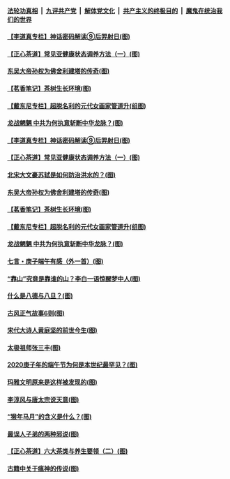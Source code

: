 ####  [法轮功真相](../../../../basic/blob/master/README.md?t=06290431) &nbsp;|&nbsp; [九评共产党](../../../../9ping.md/blob/master/README.md?t=06290431) &nbsp;|&nbsp; [解体党文化](../../../../jtdwh.md/blob/master/README.md?t=06290431)  &nbsp;|&nbsp; [共产主义的终极目的](../../../../gczydzjmd.md/blob/master/README.md?t=06290431) &nbsp;|&nbsp; [魔鬼在统治我们的世界](../../../../mgztzwmdsj.md/blob/master/README.md?t=06290431) 

#### [【李道真专栏】神话密码解读⑨后羿射日(图)](../pages/p7/937560.md?t=06290431) 

#### [【正心茶道】常见亚健康状态调养方法（一）(图)](../pages/p7/937556.md?t=06290431) 

#### [东吴大帝孙权为佛舍利建塔的传奇(图)](../pages/p7/937764.md?t=06290431) 

#### [【茗香笔记】茶树生长环境(图)](../pages/p7/937562.md?t=06290431) 

#### [【戴东尼专栏】超脱名利的元代女画家管道升(组图)](../pages/p7/935043.md?t=06290431) 

#### [龙战魍魉 中共为何执意斩断中华龙脉？(图)](../pages/p7/937761.md?t=06290431) 

#### [【李道真专栏】神话密码解读⑨后羿射日(图)](../pages/p7/937560.md?t=06290431) 

#### [【正心茶道】常见亚健康状态调养方法（一）(图)](../pages/p7/937556.md?t=06290431) 

#### [北宋大文豪苏轼是如何防治洪水的？(图)](../pages/p7/937874.md?t=06290431) 

#### [东吴大帝孙权为佛舍利建塔的传奇(图)](../pages/p7/937764.md?t=06290431) 

#### [【茗香笔记】茶树生长环境(图)](../pages/p7/937562.md?t=06290431) 

#### [【戴东尼专栏】超脱名利的元代女画家管道升(组图)](../pages/p7/935043.md?t=06290431) 

#### [龙战魍魉 中共为何执意斩断中华龙脉？(图)](../pages/p7/937761.md?t=06290431) 

#### [七言・庚子端午有感（外一首）(图)](../pages/p7/937763.md?t=06290431) 

#### [“靠山”究竟是靠谁的山？李白一语惊醒梦中人(图)](../pages/p7/937659.md?t=06290431) 

#### [什么是八德与八旦？(图)](../pages/p7/937355.md?t=06290431) 

#### [古风正气故事6则(图)](../pages/p7/936931.md?t=06290431) 

#### [宋代大诗人黄庭坚的前世今生(图)](../pages/p7/937617.md?t=06290431) 

#### [太极祖师张三丰(图)](../pages/p7/937351.md?t=06290431) 

#### [2020庚子年的端午节为何是本世纪最罕见？(图)](../pages/p7/937552.md?t=06290431) 

#### [玛雅文明原来是这样被发现的(图)](../pages/p7/937511.md?t=06290431) 

#### [李淳风与唐太宗说天意(图)](../pages/p7/937350.md?t=06290431) 

#### [“猴年马月”的含义是什么？(图)](../pages/p7/937346.md?t=06290431) 

#### [最误人子弟的两种邪说(图)](../pages/p7/937431.md?t=06290431) 

#### [【正心茶道】六大茶类与养生要领（二）(图)](../pages/p7/936912.md?t=06290431) 

#### [古籍中关于瘟神的传说(图)](../pages/p7/937430.md?t=06290431) 

